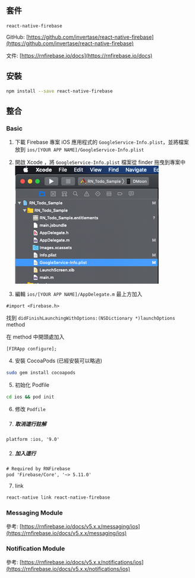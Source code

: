 ## 套件

`react-native-firebase` 

GitHub: [https://github.com/invertase/react-native-firebase](https://github.com/invertase/react-native-firebase)

文件: [https://rnfirebase.io/docs](https://rnfirebase.io/docs)

## 安裝

```bash
npm install --save react-native-firebase
```

## 整合

### Basic

1. 下載 Firebase 專案 iOS 應用程式的 `GoogleService-Info.plist`，並將檔案放到 `ios/[YOUR APP NAME]/GoogleService-Info.plist`

2. 開啟 Xcode ，將 `GoogleService-Info.plist` 檔案從 finder 拖曳到專案中
  ![](assets/2018-11-06-05-32-30.png)

3. 編輯 `ios/[YOUR APP NAME]/AppDelegate.m` 
  最上方加入

  ```
  #import <Firebase.h>
  ```

  找到 `didFinishLaunchingWithOptions:(NSDictionary *)launchOptions ` method

  在 method 中開頭處加入

  ```
  [FIRApp configure];
  ```

4. 安裝 CocoaPods (已經安裝可以略過)

  ```bash
  sudo gem install cocoapods
  ```

5. 初始化 Podfile

  ```bash
  cd ios && pod init
  ```

6. 修改 `Podfile`

  1. ##### 取消這行註解

  ```
  platform :ios, '9.0'
  ```

  2. ##### 加入這行

  ```podfile
  # Required by RNFirebase
  pod 'Firebase/Core', '~> 5.11.0'
  ```

7. link

  ```bash
  react-native link react-native-firebase
  ```


### Messaging Module

參考: [https://rnfirebase.io/docs/v5.x.x/messaging/ios](https://rnfirebase.io/docs/v5.x.x/messaging/ios)

### Notification Module

參考: [https://rnfirebase.io/docs/v5.x.x/notifications/ios](https://rnfirebase.io/docs/v5.x.x/notifications/ios)
